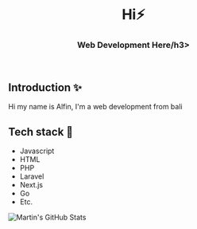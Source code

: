 <div align="center">
  <h1>Hi⚡</h1>
  <h3>Web Development Here/h3>
</div>

<br>

## Introduction ✨

Hi my name is Alfin, I'm a web development from bali

## Tech stack 🚀

- Javascript
- HTML
- PHP
- Laravel
- Next.js
- Go
- Etc.


<img align="center" src="https://github-readme-stats.vercel.app/api?username=AlfinTeguh16&show_icons=true&line_height=27&count_private=true&title_color=ffffff&text_color=c9cacc&icon_color=2bbc8a&bg_color=1d1f21" alt="Martin's GitHub Stats" />
